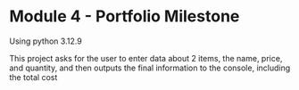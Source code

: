 # Module 4 - Portfolio Milestone

Using python 3.12.9

This project asks for the user to enter data about 2 items, the name, price, and quantity, and then outputs the final information to the console, including the total cost